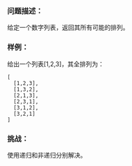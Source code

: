 ### 问题描述：
给定一个数字列表，返回其所有可能的排列。

### 样例：
给出一个列表[1,2,3]，其全排列为：
```
[
  [1,2,3],
  [1,3,2],
  [2,1,3],
  [2,3,1],
  [3,1,2],
  [3,2,1]
]
```

### 挑战：
使用递归和非递归分别解决。